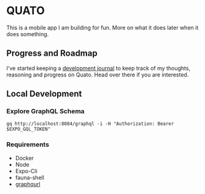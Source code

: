 # QUATO

This is a mobile app I am building for fun. More on what it does later when it does something.

## Progress and Roadmap
I've started keeping a [development journal](./docs/dev-journal.md) to keep track of my thoughts, reasoning and progress on Quato. Head over there if you are interested.

## Local Development

### Explore GraphQL Schema

```
gq http://localhost:8084/graphql -i -H "Authorization: Bearer $EXPO_GQL_TOKEN"
```
### Requirements
* Docker
* Node
* Expo-Cli
* fauna-shell
* [graphqurl](https://github.com/hasura/graphqurl)
